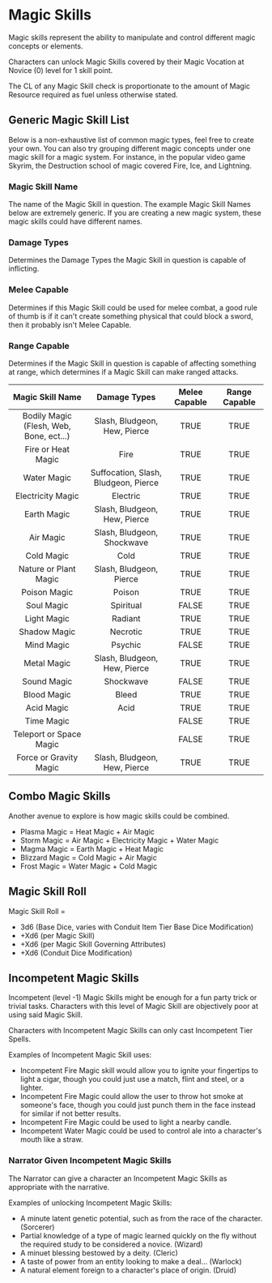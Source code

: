 # Magic Skills

Magic skills represent the ability to manipulate and control different magic concepts or elements.

Characters can unlock Magic Skills covered by their Magic Vocation at Novice (0) level for 1 skill point.

The CL of any Magic Skill check is proportionate to the amount of Magic Resource required as fuel unless otherwise stated.

## Generic Magic Skill List

Below is a non-exhaustive list of common magic types, feel free to create your own. You can also try grouping different magic concepts under one magic skill for a magic system. For instance, in the popular video game Skyrim, the Destruction school of magic covered Fire, Ice, and Lightning.

### Magic Skill Name

The name of the Magic Skill in question. The example Magic Skill Names below are extremely generic. If you are creating a new magic system, these magic skills could have different names.

### Damage Types

Determines the Damage Types the Magic Skill in question is capable of inflicting.

### Melee Capable

Determines if this Magic Skill could be used for melee combat, a good rule of thumb is if it can't create something physical that could block a sword, then it probably isn't Melee Capable.

### Range Capable

Determines if the Magic Skill in question is capable of affecting something at range, which determines if a Magic Skill can make ranged attacks.

|            Magic Skill Name             |             Damage Types             | Melee Capable | Range Capable |
| :-------------------------------------: | :----------------------------------: | :-----------: | :-----------: |
| Bodily Magic (Flesh, Web, Bone, ect...) |     Slash, Bludgeon, Hew, Pierce     |     TRUE      |     TRUE      |
|           Fire or Heat Magic            |                 Fire                 |     TRUE      |     TRUE      |
|               Water Magic               | Suffocation, Slash, Bludgeon, Pierce |     TRUE      |     TRUE      |
|            Electricity Magic            |               Electric               |     TRUE      |     TRUE      |
|               Earth Magic               |     Slash, Bludgeon, Hew, Pierce     |     TRUE      |     TRUE      |
|                Air Magic                |      Slash, Bludgeon, Shockwave      |     TRUE      |     TRUE      |
|               Cold Magic                |                 Cold                 |     TRUE      |     TRUE      |
|          Nature or Plant Magic          |       Slash, Bludgeon, Pierce        |     TRUE      |     TRUE      |
|              Poison Magic               |                Poison                |     TRUE      |     TRUE      |
|               Soul Magic                |              Spiritual               |     FALSE     |     TRUE      |
|               Light Magic               |               Radiant                |     TRUE      |     TRUE      |
|              Shadow Magic               |               Necrotic               |     TRUE      |     TRUE      |
|               Mind Magic                |               Psychic                |     FALSE     |     TRUE      |
|               Metal Magic               |     Slash, Bludgeon, Hew, Pierce     |     TRUE      |     TRUE      |
|               Sound Magic               |              Shockwave               |     FALSE     |     TRUE      |
|               Blood Magic               |                Bleed                 |     TRUE      |     TRUE      |
|               Acid Magic                |                 Acid                 |     TRUE      |     TRUE      |
|               Time Magic                |                                      |     FALSE     |     TRUE      |
|         Teleport or Space Magic         |                                      |     FALSE     |     TRUE      |
|         Force or Gravity Magic          |     Slash, Bludgeon, Hew, Pierce     |     TRUE      |     TRUE      |

## Combo Magic Skills

Another avenue to explore is how magic skills could be combined.

- Plasma Magic = Heat Magic + Air Magic
- Storm Magic = Air Magic + Electricity Magic + Water Magic
- Magma Magic = Earth Magic + Heat Magic
- Blizzard Magic = Cold Magic + Air Magic
- Frost Magic = Water Magic + Cold Magic

## Magic Skill Roll

Magic Skill Roll =

- 3d6 (Base Dice, varies with Conduit Item Tier Base Dice Modification)
- +Xd6 (per Magic Skill)
- +Xd6 (per Magic Skill Governing Attributes)
- +Xd6 (Conduit Dice Modification)

## Incompetent Magic Skills

Incompetent (level -1) Magic Skills might be enough for a fun party trick or trivial tasks. Characters with this level of Magic Skill are objectively poor at using said Magic Skill.

Characters with Incompetent Magic Skills can only cast Incompetent Tier Spells.

Examples of Incompetent Magic Skill uses:

- Incompetent Fire Magic skill would allow you to ignite your fingertips to light a cigar, though you could just use a match, flint and steel, or a lighter.
- Incompetent Fire Magic could allow the user to throw hot smoke at someone's face, though you could just punch them in the face instead for similar if not better results.
- Incompetent Fire Magic could be used to light a nearby candle.
- Incompetent Water Magic could be used to control ale into a character's mouth like a straw.

### Narrator Given Incompetent Magic Skills

The Narrator can give a character an Incompetent Magic Skills as appropriate with the narrative.

Examples of unlocking Incompetent Magic Skills:

* A minute latent genetic potential, such as from the race of the character. (Sorcerer)
* Partial knowledge of a type of magic learned quickly on the fly without the required study to be considered a novice. (Wizard)
* A minuet blessing bestowed by a deity. (Cleric)
* A taste of power from an entity looking to make a deal... (Warlock)
* A natural element foreign to a character's place of origin. (Druid)
